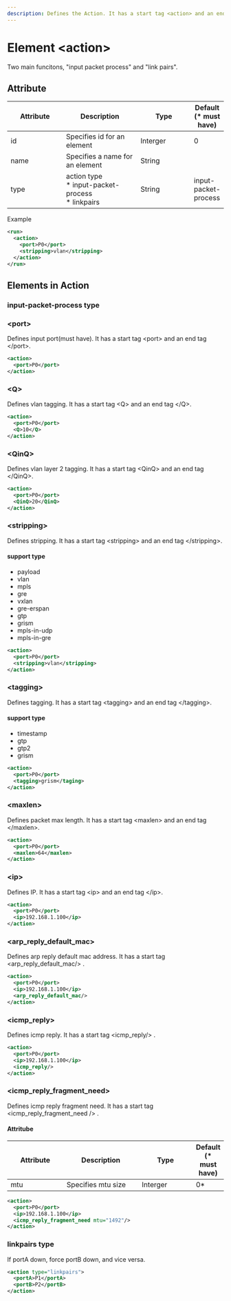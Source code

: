 ```yaml
---
description: Defines the Action. It has a start tag <action> and an end tag </action>.
---
```


# Element \<action>

Two main funcitons, "input packet process" and "link pairs".

## Attribute

<table><thead><tr><th width="150">Attribute</th><th width="213.26479750778813">Description</th><th width="150">Type</th><th>Default (* must have)</th></tr></thead><tbody><tr><td>id</td><td>Specifies id for an element</td><td>Interger</td><td>0</td></tr><tr><td>name</td><td>Specifies a name for an element</td><td>String</td><td></td></tr><tr><td>type</td><td>action type<br>* input-packet-process<br>* linkpairs</td><td>String</td><td>input-packet-process</td></tr></tbody></table>

Example

```xml
<run>
  <action>
    <port>P0</port>
    <stripping>vlan</stripping>
  </action>
</run>
```

## Elements in Action

### input-packet-process type

### \<port>

Defines input port(must have). It has a start tag \<port> and an end tag \</port>.

```xml
<action>
  <port>P0</port>
</action>
```

### \<Q>

Defines vlan tagging. It has a start tag \<Q> and an end tag \</Q>.

```xml
<action>
  <port>P0</port>
  <Q>10</Q>
</action>
```

### \<QinQ>

Defines vlan layer 2 tagging. It has a start tag \<QinQ> and an end tag \</QinQ>.

```xml
<action>
  <port>P0</port>
  <QinQ>20</QinQ>
</action>
```

### \<stripping>

Defines stripping. It has a start tag \<stripping> and an end tag \</stripping>.

#### support type

* payload
* vlan
* mpls
* gre
* vxlan
* gre-erspan
* gtp
* grism
* mpls-in-udp
* mpls-in-gre

```xml
<action>
  <port>P0</port>
  <stripping>vlan</stripping>
</action>
```

### \<tagging>

Defines tagging. It has a start tag \<tagging> and an end tag \</tagging>.

#### support type

* timestamp
* gtp
* gtp2
* grism

```xml
<action>
  <port>P0</port>
  <tagging>grism</taging>
</action>
```

### \<maxlen>

Defines packet max length. It has a start tag \<maxlen> and an end tag \</maxlen>.

```xml
<action>
  <port>P0</port>
  <maxlen>64</maxlen>
</action>
```

### \<ip>

Defines IP. It has a start tag \<ip> and an end tag \</ip>.

```xml
<action>
  <port>P0</port>
  <ip>192.168.1.100</ip>
</action>
```

### \<arp\_reply\_default\_mac>

Defines arp reply default mac address.  It has a start tag \<arp\_reply\_default\_mac/> .

```xml
<action>
  <port>P0</port>
  <ip>192.168.1.100</ip>
  <arp_reply_default_mac/>
</action>
```

### \<icmp\_reply>

Defines icmp reply. It has a start tag \<icmp\_reply/> .

```xml
<action>
  <port>P0</port>
  <ip>192.168.1.100</ip>
  <icmp_reply/>
</action>
```

### \<icmp\_reply\_fragment\_need>

Defines icmp reply fragment need. It has a start tag \<icmp\_reply\_fragment\_need /> .

#### Attritube

<table><thead><tr><th width="150">Attribute</th><th width="213.26479750778813">Description</th><th width="150">Type</th><th>Default (* must have)</th></tr></thead><tbody><tr><td>mtu</td><td>Specifies mtu size</td><td>Interger</td><td>0*</td></tr></tbody></table>

```xml
<action>
  <port>P0</port>
  <ip>192.168.1.100</ip>
  <icmp_reply_fragment_need mtu="1492"/>
</action>
```

### linkpairs type

If portA down, force portB down, and vice versa.

```xml
<action type="linkpairs">
  <portA>P1</portA>
  <portB>P2</portB>
</action>
```
